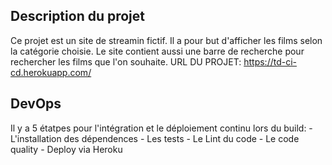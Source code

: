 
## Description du projet

Ce projet est un site de streamin fictif. Il a pour but d'afficher les films selon la catégorie choisie. Le site contient aussi une barre de recherche pour rechercher les films que l'on souhaite.
URL DU PROJET: https://td-ci-cd.herokuapp.com/

## DevOps

Il y a 5 étatpes pour l'intégration et le déploiement continu lors du build:
    - L'installation des dépendences
    - Les tests
    - Le Lint du code
    - Le code quality
    - Deploy via Heroku
